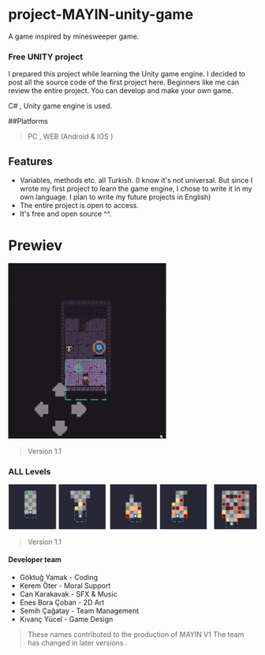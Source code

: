 # project-MAYIN-unity-game
A game inspired by minesweeper game.

### Free UNITY project

I prepared this project while learning the Unity game engine. I decided to post all the source code of the first project here. Beginners like me can review the entire project. You can develop and make your own game.

C# , Unity game engine is used.

##Platforms
> PC , WEB (Android & IOS )

## Features

- Variables, methods etc. all Turkish. (I know it's not universal. But since I wrote my first project to learn the game engine, I chose to write it in my own language. I plan to write my future projects in English)
- The entire project is open to access.
- It's free and open source ^^.

# Prewiev

![](https://raw.githubusercontent.com/OIHD/project-MAYIN-unity-game/main/prewiev%20images/v1-0-7.gif)

>Version 1.1

### ALL Levels

![](https://raw.githubusercontent.com/OIHD/project-MAYIN-unity-game/main/prewiev%20images/levels.png)

>Version 1.1

#### Developer team
- Göktuğ Yamak - Coding
- Kerem Öter - Moral Support
- Can Karakavak - SFX & Music
- Enes Bora Çoban - 2D Art
- Semih Çağatay - Team Management
- Kıvanç Yücel - Game Design

>These names contributed to the production of MAYIN V1 The team has changed in later versions .

